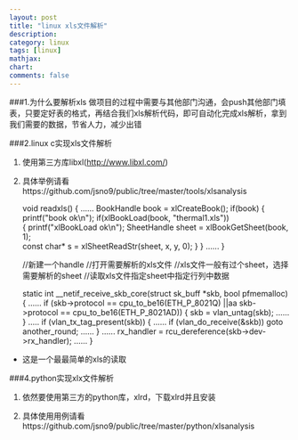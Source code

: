 ```yaml
---
layout: post
title: "linux xls文件解析"
description:
category: linux
tags: [linux]
mathjax: 
chart:
comments: false
---
```


###1.为什么要解析xls
做项目的过程中需要与其他部门沟通，会push其他部门填表，只要定好表的格式，再结合我们xls解析代码，即可自动化完成xls解析，拿到我们需要的数据，节省人力，减少出错

###2.linux c实现xls文件解析
1. 使用第三方库libxl(http://www.libxl.com/)

2. 具体举例请看https://github.com/jsno9/public/tree/master/tools/xlsanalysis  

	void readxls()
	{
		......
		BookHandle book = xlCreateBook();
		if(book)
		{
			printf("book ok\n");
			if(xlBookLoad(book, "thermal1.xls"))		
			{
				printf("xlBookLoad ok\n");
				SheetHandle sheet = xlBookGetSheet(book, 1);	
				const char* s = xlSheetReadStr(sheet, x, y, 0);	
			}
		}
		......
	}

	//新建一个handle
	//打开需要解析的xls文件 
	//xls文件一般有过个sheet，选择需要解析的sheet
	//读取xls文件指定sheet中指定行列中数据

	static int __netif_receive_skb_core(struct sk_buff *skb, bool pfmemalloc)
	{
		......
		if (skb->protocol == cpu_to_be16(ETH_P_8021Q) ||aa
	    		skb->protocol == cpu_to_be16(ETH_P_8021AD)) {
			skb = vlan_untag(skb);
			......
		}
		.....
		if (vlan_tx_tag_present(skb)) {
			......
			if (vlan_do_receive(&skb))
				goto another_round;
			......
		}
		......
		rx_handler = rcu_dereference(skb->dev->rx_handler);
			......
	}

+ 这是一个最最简单的xls的读取

###4.python实现xlx文件解析
1. 依然要使用第三方的python库，xlrd，下载xlrd并且安装

2. 具体使用用例请看https://github.com/jsno9/public/tree/master/python/xlsanalysis
